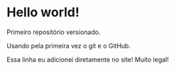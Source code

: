 # Hello world!
 Primeiro repositório versionado.

 Usando pela primeira vez o git e o GitHub.

Essa linha eu adicionei diretamente no site! Muito legal!

